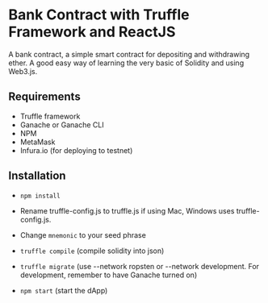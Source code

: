 # Bank Contract with Truffle Framework and ReactJS

A bank contract, a simple smart contract for depositing and withdrawing ether. A good easy way of learning the very basic of Solidity and using Web3.js.

## Requirements
* Truffle framework
* Ganache or Ganache CLI
* NPM
* MetaMask
* Infura.io (for deploying to testnet)

## Installation
* ```npm install```

* Rename truffle-config.js to truffle.js if using Mac, Windows uses truffle-config.js.

* Change ```mnemonic``` to your seed phrase

* ```truffle compile``` (compile solidity into json)

* ```truffle migrate``` (use --network ropsten or --network development. For development, remember to have Ganache turned on)

* ```npm start``` (start the dApp)
